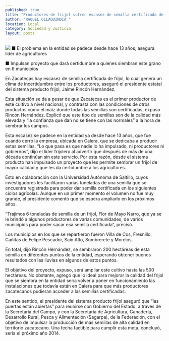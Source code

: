 ```yaml
---
published: true
title: "Productores de frijol sufren escasez de semilla certificada de calidad: Rincón"
author: "RAQUEL OLLAQUINDIA "
location: Local
category: Sociedad y Justicia
layout: posts
---
```


![](http://i.imgur.com/9UMuA0wm.jpg)
■ El problema en la entidad se padece desde hace 13 años, asegura líder de agricultores

■ Impulsan proyecto que dará certidumbre a quienes siembran este grano en 6 municipios

En Zacatecas hay escasez de semilla certificada de frijol, lo cual genera un clima de incertidumbre entre los productores, aseguró el presidente estatal del sistema producto frijol, Jaime Rincón Hernández.

Esta situación se da a pesar de que Zacatecas es el primer productor de este cultivo a nivel nacional, y contrasta con las condiciones de otros productos como el maíz donde todas las semillas son certificadas, expuso Rincón Hernández.
Explicó que este tipo de semillas son de la calidad más elevada y “la confianza que dan no se tiene con las normales” a la hora de sembrar los campos.

Esta escasez se padece en la entidad ya desde hace 13 años, que fue cuando cerró la empresa, ubicada en Calera, que se dedicaba a producir estas semillas. “Lo que pasa es que nadie lo ha impulsado, ni productores ni gobiernos”, dijo el líder frijolero al advertir que después de más de una década continúan sin este servicio.
Por esta razón, desde el sistema producto han impulsado un proyecto que les permite sembrar un frijol de mayor calidad y que les da certidumbre a los agricultores.

Esto en colaboración con la Universidad Autónoma de Saltillo, cuyos investigadores les facilitaron varias toneladas de una semilla que se encuentra registrada para poder dar semilla certificada en los siguientes ciclos agrícolas. Aunque en un primer momento el volumen no fue muy grande, el presidente comentó que se espera ampliarlo en los próximos años.

“Trajimos 6 toneladas de semilla de un frijol, Flor de Mayo Narro, que ya se le brindó a algunos productores de varias comunidades, de varios municipios para poder sacar esa semilla certificada”, precisó.

Los municipios en los que se repartieron fueron Villa de Cos, Fresnillo, Cañitas de Felipe Pescador, Saín Alto, Sombrerete y Morelos.

En total, dijo Rincón Hernández, se sembraron 200 hectáreas de esta semilla en diferentes puntos de la entidad, esperando obtener buenos resultados con las lluvias en algunos de estos puntos.

El objetivo del proyecto, expuso, será ampliar este cultivo hasta las 500 hectáreas.
No obstante, agregó que lo ideal para mejorar la calidad del frijol que se siembra en la entidad sería volver a poner en funcionamiento las instalaciones que todavía están en Calera para que más productores zacatecanos pudieran acceder a las semillas certificadas.

En este sentido, el presidente del sistema producto frijol aseguró que “las puertas están abiertas” para reunirse con Gobierno del Estado, a través de la Secretaría del Campo, y con la Secretaría de Agricultura, Ganadería, Desarrollo Rural, Pesca y Alimentación (Sagarpa), de la Federación, con el objetivo de impulsar la producción de más semillas de alta calidad en territorio zacatecano. Una fecha factible para cumplir esta meta, concluyó, sería el próximo año 2014.
